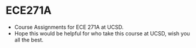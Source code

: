 # ECE271A

- Course Assignments for ECE 271A at UCSD.
- Hope this would be helpful for who take this course at UCSD, wish you all the best.
